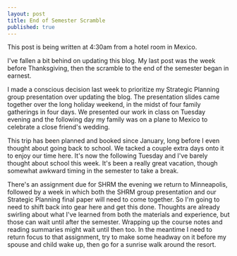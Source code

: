 ```yaml
---
layout: post
title: End of Semester Scramble
published: true
---
```


This post is being written at 4:30am from a hotel room in Mexico.

I've fallen a bit behind on updating this blog. My last post was the week before Thanksgiving, then the scramble to the end of the semester began in earnest.

I made a conscious decision last week to prioritize my Strategic Planning group presentation over updating the blog. The presentation slides came together over the long holiday weekend, in the midst of four family gatherings in four days. We presented our work in class on Tuesday evening and the following day my family was on a plane to Mexico to celebrate a close friend's wedding.

This trip has been planned and booked since January, long before I even thought about going back to school. We tacked a couple extra days onto it to enjoy our time here. It's now the following Tuesday and I've barely thought about school this week. It's been a really great vacation, though somewhat awkward timing in the semester to take a break.

There's an assignment due for SHRM the evening we return to Minneapolis, followed by a week in which both the SHRM group presentation and our Strategic Planning final paper will need to come together. So I'm going to need to shift back into gear here and get this done. Thoughts are already swirling about what I've learned from both the materials and experience, but those can wait until after the semester. Wrapping up the course notes and reading summaries might wait until then too. In the meantime I need to return focus to that assignment, try to make some headway on it before my spouse and child wake up, then go for a sunrise walk around the resort. 
